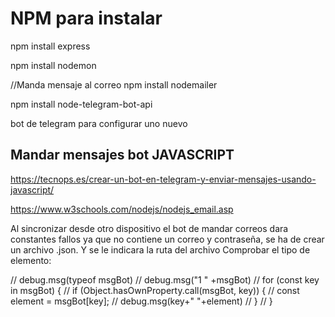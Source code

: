 # NPM para instalar

npm install express

npm install nodemon

//Manda mensaje al correo
npm install nodemailer

npm install node-telegram-bot-api

bot de telegram para configurar uno nuevo

## Mandar mensajes bot JAVASCRIPT

<https://tecnops.es/crear-un-bot-en-telegram-y-enviar-mensajes-usando-javascript/>

<https://www.w3schools.com/nodejs/nodejs_email.asp>

Al sincronizar desde otro dispositivo el bot de mandar correos dara constantes fallos ya que no contiene un correo y contraseña, se ha de crear un archivo .json. Y se le indicara la ruta del archivo
Comprobar el tipo de elemento:

  // debug.msg(typeof msgBot)
  // debug.msg("1 " +msgBot)
  // for (const key in msgBot) {
  //   if (Object.hasOwnProperty.call(msgBot, key)) {
  //     const element = msgBot[key];
  //     debug.msg(key+" "+element)
  //   }
  // }
